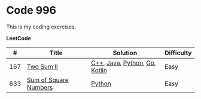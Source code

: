 # Code 996

This is my coding exercises. 

__LeetCode__ 

| #    | Title                                                        | Solution                                                     | Difficulty |
| ---- | ------------------------------------------------------------ | ------------------------------------------------------------ | ---------- |
| 167  | [Two Sum II](https://leetcode.com/problems/two-sum-ii-input-array-is-sorted/) | [C++](leetcode/cpp/twoSumII/solution.cpp), [Java](leetcode/java/src/twosumii/Solution.java), [Python](leetcode/python/TwoSumII/two_sum_ii.py), [Go](leetcode/golang/twoSumII/solution.go), [Kotlin](leetcode/kotlin/src/twosumii/solution.kt) | Easy       |
| 633  | [Sum of Square Numbers](https://leetcode.com/problems/sum-of-square-numbers/) | [Python]()                                                   | Easy       |

